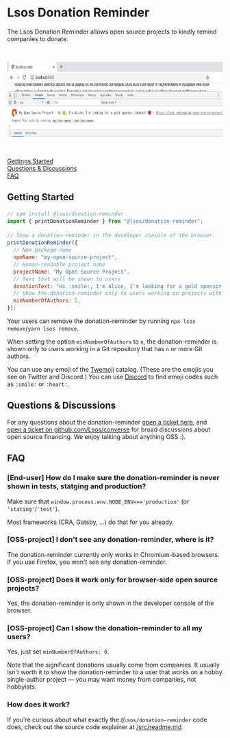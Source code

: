 # Lsos Donation Reminder

The Lsos Donation Reminder allows open source projects to kindly remind companies to donate.

<br/>

<p align="center">
  <img src="/donation-reminder.png" height="175"/>
</p>

<br/>

[Gettings Started](#getting-started)
<br/>
[Questions & Discussions](#questions--discussions)
<br/>
[FAQ](#faq)

## Getting Started

~~~js
// npm install @lsos/donation-reminder
import { printDonationReminder } from "@lsos/donation-reminder";

// Show a donation-reminder in the developer console of the browser.
printDonationReminder({
  // Npm package name
  npmName: "my-open-source-project",
  // Human-readable project name
  projectName: "My Open Source Project",
  // Text that will be shown to users
  donationText: "Hi :smile:, I'm Alice, I'm looking for a gold sponsor, thanks! :heart:",
  // Show the donation-reminder only to users working on projects with >=5 authors
  minNumberOfAuthors: 5,
});
~~~

Your users can remove the donation-reminder by running `npx lsos remove`/`yarn lsos remove`.

When setting the option `minNumberOfAuthors` to `n`,
the donation-reminder is shown only to users working in a Git repository that has `n` or more Git authors.

You can use any emoji of the [Twemoji](https://github.com/twitter/twemoji) catalog.
(These are the emojis you see on Twitter and Discord.)
You can use [Discord](https://discord.com/) to find emoji codes
such as `:smile:` or `:heart:`.


## Questions & Discussions

For any questions about the donation-reminder
[open a ticket here](https://github.com/Lsos/donation-reminder/issues/new),
and
[open a ticket on github.com/Lsos/converse](https://github.com/Lsos/converse/issues/new)
for broad discussions about open source financing.
We enjoy talking about anything OSS :).


## FAQ

### [End-user] How do I make sure the donation-reminder is never shown in tests, statging and production?

Make sure that `window.process.env.NODE_ENV==='production'` (or `'stating'`/`'test'`).

Most frameworks (CRA, Gatsby, ...) do that for you already.

### [OSS-project] I don't see any donation-reminder, where is it?

The donation-reminder currently only works in Chromium-based browsers.
If you use Firefox, you won't see any donation-reminder.

### [OSS-project] Does it work only for browser-side open source projects?

Yes, the donation-reminder is only shown in the developer console of the browser.

### [OSS-project] Can I show the donation-reminder to all my users?

Yes, just set `minNumberOfAuthors: 0`.

Note that the significant donations usually come from companies.
It usually isn't worth it to show the donation-reminder to a user that works on a hobby single-author project &mdash;
you may want money from companies, not hobbyists.

### How does it work?

If you're curious about what exactly the `@lsos/donation-reminder` code does, check out the source code explainer at [/src/readme.md](/src/#readme).
